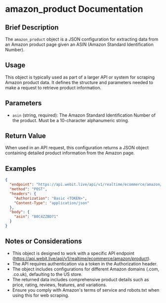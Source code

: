 # amazon_product Documentation

## Brief Description
The `amazon_product` object is a JSON configuration for extracting data from an Amazon product page given an ASIN (Amazon Standard Identification Number).

## Usage
This object is typically used as part of a larger API or system for scraping Amazon product data. It defines the structure and parameters needed to make a request to retrieve product information.

## Parameters
- `asin` (string, required): The Amazon Standard Identification Number of the product. Must be a 10-character alphanumeric string.

## Return Value
When used in an API request, this configuration returns a JSON object containing detailed product information from the Amazon page.

## Examples

```json
{
  "endpoint": "https://api.webit.live/api/v1/realtime/ecommerce/amazon/product",
  "method": "POST",
  "headers": {
    "Authorization": "Basic <TOKEN>",
    "Content-Type": "application/json"
  },
  "body": {
    "asin": "B0C4ZZBD71"
  }
}
```

## Notes or Considerations
- This object is designed to work with a specific API endpoint (https://api.webit.live/api/v1/realtime/ecommerce/amazon/product).
- The API requires authentication via a token in the Authorization header.
- The object includes configurations for different Amazon domains (.com, .co.uk), defaulting to the US store.
- The returned data includes comprehensive product details such as price, rating, reviews, features, and variations.
- Ensure you comply with Amazon's terms of service and robots.txt when using this for web scraping.